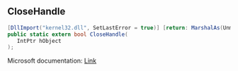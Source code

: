 ## CloseHandle

```csharp
[DllImport("kernel32.dll", SetLastError = true)] [return: MarshalAs(UnmanagedType.Bool)]
public static extern bool CloseHandle(
   IntPtr hObject
);
```

Microsoft documentation: [Link](https://docs.microsoft.com/en-us/windows/win32/api/handleapi/nf-handleapi-closehandle)
